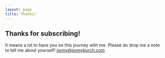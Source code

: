 ```yaml
---
layout: page
title: Thanks!
---
```


## Thanks for subscribing!

It means a lot to have you on this journey with me. Please do drop me a note to tell me about yourself! [jonny@jonnyburch.com](mailto:jonny@jonnyburch.com)
<br><br><br><br><br><br><br><br>